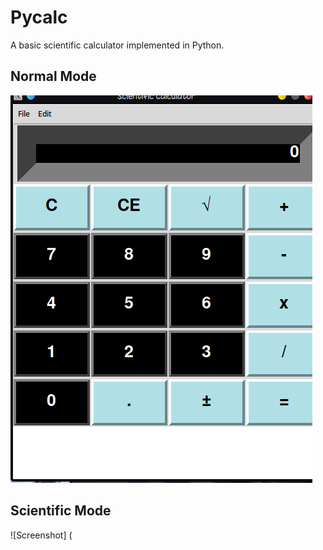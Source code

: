 # Pycalc

 A basic scientific calculator implemented in Python.  

 
## Normal Mode
![Screenshot](https://github.com/Francesco601/Pycalc/blob/main/normal_mode.png)

## Scientific Mode
![Screenshot] (
